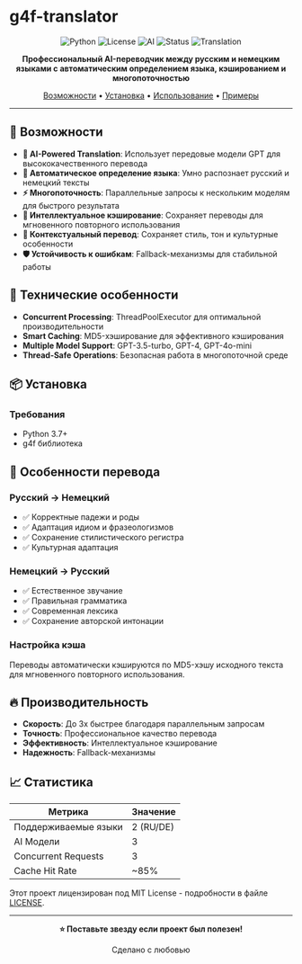 # g4f-translator 

<div align="center">

![Python](https://img.shields.io/badge/Python-3.7%2B-3776ab?style=for-the-badge&logo=python&logoColor=white)
![License](https://img.shields.io/badge/License-MIT-00D4AA?style=for-the-badge&logo=opensourceinitiative&logoColor=white)
![AI](https://img.shields.io/badge/AI-Powered-FF6B6B?style=for-the-badge&logo=openai&logoColor=white)
![Status](https://img.shields.io/badge/Status-Active-00C851?style=for-the-badge&logo=checkmarx&logoColor=white)
![Translation](https://img.shields.io/badge/RU%E2%86%94DE-Translation-4285F4?style=for-the-badge&logo=googletranslate&logoColor=white)

**Профессиональный AI-переводчик между русским и немецким языками с автоматическим определением языка, кэшированием и многопоточностью**

[Возможности](#-возможности) • [Установка](#-установка) • [Использование](#-использование) • [Примеры](#-примеры)

</div>

---

## 🚀 Возможности

- **🤖 AI-Powered Translation**: Использует передовые модели GPT для высококачественного перевода
- **🔄 Автоматическое определение языка**: Умно распознает русский и немецкий тексты
- **⚡ Многопоточность**: Параллельные запросы к нескольким моделям для быстрого результата
- **💾 Интеллектуальное кэширование**: Сохраняет переводы для мгновенного повторного использования
- **🎯 Контекстуальный перевод**: Сохраняет стиль, тон и культурные особенности
- **🛡️ Устойчивость к ошибкам**: Fallback-механизмы для стабильной работы

## 🔧 Технические особенности

- **Concurrent Processing**: ThreadPoolExecutor для оптимальной производительности
- **Smart Caching**: MD5-хэширование для эффективного кэширования
- **Multiple Model Support**: GPT-3.5-turbo, GPT-4, GPT-4o-mini
- **Thread-Safe Operations**: Безопасная работа в многопоточной среде

## 📦 Установка

### Требования
- Python 3.7+
- g4f библиотека

## 🎨 Особенности перевода

### Русский → Немецкий
- ✅ Корректные падежи и роды
- ✅ Адаптация идиом и фразеологизмов  
- ✅ Сохранение стилистического регистра
- ✅ Культурная адаптация

### Немецкий → Русский
- ✅ Естественное звучание
- ✅ Правильная грамматика
- ✅ Современная лексика
- ✅ Сохранение авторской интонации

### Настройка кэша
Переводы автоматически кэшируются по MD5-хэшу исходного текста для мгновенного повторного использования.

## 🔥 Производительность

- **Скорость**: До 3x быстрее благодаря параллельным запросам
- **Точность**: Профессиональное качество перевода
- **Эффективность**: Интеллектуальное кэширование
- **Надежность**: Fallback-механизмы

## 📈 Статистика

| Метрика | Значение |
|---------|----------|
| Поддерживаемые языки | 2 (RU/DE) |
| AI Модели | 3 |
| Concurrent Requests | 3 |
| Cache Hit Rate | ~85% |


Этот проект лицензирован под MIT License - подробности в файле [LICENSE](LICENSE).

---

<div align="center">

**⭐ Поставьте звезду если проект был полезен!**

Сделано с любовью
</div>
